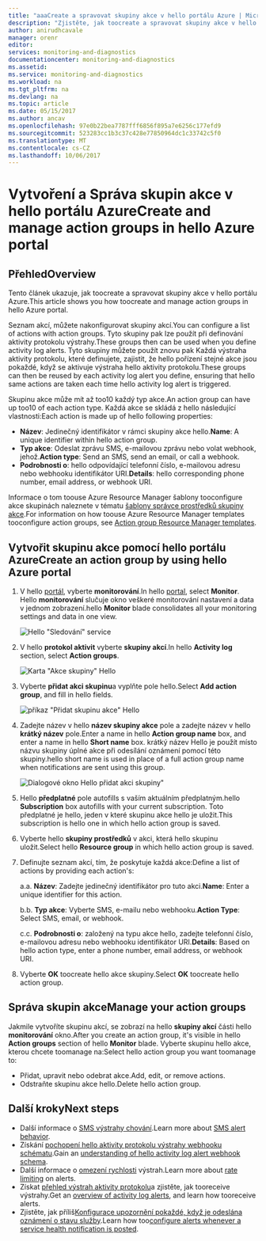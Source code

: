 ```yaml
---
title: "aaaCreate a spravovat skupiny akce v hello portálu Azure | Microsoft Docs"
description: "Zjistěte, jak toocreate a spravovat skupiny akce v hello portálu Azure."
author: anirudhcavale
manager: orenr
editor: 
services: monitoring-and-diagnostics
documentationcenter: monitoring-and-diagnostics
ms.assetid: 
ms.service: monitoring-and-diagnostics
ms.workload: na
ms.tgt_pltfrm: na
ms.devlang: na
ms.topic: article
ms.date: 05/15/2017
ms.author: ancav
ms.openlocfilehash: 97e0b22bea7787fff6856f895a7e6256c177efd9
ms.sourcegitcommit: 523283cc1b3c37c428e77850964dc1c33742c5f0
ms.translationtype: MT
ms.contentlocale: cs-CZ
ms.lasthandoff: 10/06/2017
---
```

# <a name="create-and-manage-action-groups-in-hello-azure-portal"></a><span data-ttu-id="140fb-103">Vytvoření a Správa skupin akce v hello portálu Azure</span><span class="sxs-lookup"><span data-stu-id="140fb-103">Create and manage action groups in hello Azure portal</span></span>
## <a name="overview"></a><span data-ttu-id="140fb-104">Přehled</span><span class="sxs-lookup"><span data-stu-id="140fb-104">Overview</span></span> ##
<span data-ttu-id="140fb-105">Tento článek ukazuje, jak toocreate a spravovat skupiny akce v hello portálu Azure.</span><span class="sxs-lookup"><span data-stu-id="140fb-105">This article shows you how toocreate and manage action groups in hello Azure portal.</span></span>

<span data-ttu-id="140fb-106">Seznam akcí, můžete nakonfigurovat skupiny akcí.</span><span class="sxs-lookup"><span data-stu-id="140fb-106">You can configure a list of actions with action groups.</span></span> <span data-ttu-id="140fb-107">Tyto skupiny pak lze použít při definování aktivity protokolu výstrahy.</span><span class="sxs-lookup"><span data-stu-id="140fb-107">These groups then can be used when you define activity log alerts.</span></span> <span data-ttu-id="140fb-108">Tyto skupiny můžete použít znovu pak Každá výstraha aktivity protokolu, které definujete, zajistit, že hello pořízení stejné akce jsou pokaždé, když se aktivuje výstraha hello aktivity protokolu.</span><span class="sxs-lookup"><span data-stu-id="140fb-108">These groups can then be reused by each activity log alert you define, ensuring that hello same actions are taken each time hello activity log alert is triggered.</span></span>

<span data-ttu-id="140fb-109">Skupinu akce může mít až too10 každý typ akce.</span><span class="sxs-lookup"><span data-stu-id="140fb-109">An action group can have up too10 of each action type.</span></span> <span data-ttu-id="140fb-110">Každá akce se skládá z hello následující vlastnosti:</span><span class="sxs-lookup"><span data-stu-id="140fb-110">Each action is made up of hello following properties:</span></span>

* <span data-ttu-id="140fb-111">**Název**: Jedinečný identifikátor v rámci skupiny akce hello.</span><span class="sxs-lookup"><span data-stu-id="140fb-111">**Name**: A unique identifier within hello action group.</span></span>  
* <span data-ttu-id="140fb-112">**Typ akce**: Odeslat zprávu SMS, e-mailovou zprávu nebo volat webhook, jehož.</span><span class="sxs-lookup"><span data-stu-id="140fb-112">**Action type**: Send an SMS, send an email, or call a webhook.</span></span>  
* <span data-ttu-id="140fb-113">**Podrobnosti o**: hello odpovídající telefonní číslo, e-mailovou adresu nebo webhooku identifikátor URI.</span><span class="sxs-lookup"><span data-stu-id="140fb-113">**Details**: hello corresponding phone number, email address, or webhook URI.</span></span>

<span data-ttu-id="140fb-114">Informace o tom toouse Azure Resource Manager šablony tooconfigure akce skupinách naleznete v tématu [šablony správce prostředků skupiny akce](monitoring-create-action-group-with-resource-manager-template.md).</span><span class="sxs-lookup"><span data-stu-id="140fb-114">For information on how toouse Azure Resource Manager templates tooconfigure action groups, see [Action group Resource Manager templates](monitoring-create-action-group-with-resource-manager-template.md).</span></span>

## <a name="create-an-action-group-by-using-hello-azure-portal"></a><span data-ttu-id="140fb-115">Vytvořit skupinu akce pomocí hello portálu Azure</span><span class="sxs-lookup"><span data-stu-id="140fb-115">Create an action group by using hello Azure portal</span></span> ##
1. <span data-ttu-id="140fb-116">V hello [portál](https://portal.azure.com), vyberte **monitorování**.</span><span class="sxs-lookup"><span data-stu-id="140fb-116">In hello [portal](https://portal.azure.com), select **Monitor**.</span></span> <span data-ttu-id="140fb-117">Hello **monitorování** slučuje okno veškeré monitorování nastavení a data v jednom zobrazení.</span><span class="sxs-lookup"><span data-stu-id="140fb-117">hello **Monitor** blade consolidates all your monitoring settings and data in one view.</span></span>

    ![Hello "Sledování" service](./media/monitoring-action-groups/home-monitor.png)
2. <span data-ttu-id="140fb-119">V hello **protokol aktivit** vyberte **skupiny akcí**.</span><span class="sxs-lookup"><span data-stu-id="140fb-119">In hello **Activity log** section, select **Action groups**.</span></span>

    ![Karta "Akce skupiny" Hello](./media/monitoring-action-groups/action-groups-blade.png)
3. <span data-ttu-id="140fb-121">Vyberte **přidat akci skupinu**a vyplňte pole hello.</span><span class="sxs-lookup"><span data-stu-id="140fb-121">Select **Add action group**, and fill in hello fields.</span></span>

    ![příkaz "Přidat skupinu akce" Hello](./media/monitoring-action-groups/add-action-group.png)
4. <span data-ttu-id="140fb-123">Zadejte název v hello **název skupiny akce** pole a zadejte název v hello **krátký název** pole.</span><span class="sxs-lookup"><span data-stu-id="140fb-123">Enter a name in hello **Action group name** box, and enter a name in hello **Short name** box.</span></span> <span data-ttu-id="140fb-124">krátký název Hello je použít místo názvu skupiny úplné akce při odesílání oznámení pomocí této skupiny.</span><span class="sxs-lookup"><span data-stu-id="140fb-124">hello short name is used in place of a full action group name when notifications are sent using this group.</span></span>

      ![Dialogové okno Hello přidat akci skupiny"](./media/monitoring-action-groups/action-group-define.png)

5. <span data-ttu-id="140fb-126">Hello **předplatné** pole autofills s vaším aktuálním předplatným.</span><span class="sxs-lookup"><span data-stu-id="140fb-126">hello **Subscription** box autofills with your current subscription.</span></span> <span data-ttu-id="140fb-127">Toto předplatné je hello, jeden v které skupinu akce hello je uložit.</span><span class="sxs-lookup"><span data-stu-id="140fb-127">This subscription is hello one in which hello action group is saved.</span></span>

6. <span data-ttu-id="140fb-128">Vyberte hello **skupiny prostředků** v akci, která hello skupinu uložit.</span><span class="sxs-lookup"><span data-stu-id="140fb-128">Select hello **Resource group** in which hello action group is saved.</span></span>

7. <span data-ttu-id="140fb-129">Definujte seznam akcí, tím, že poskytuje každá akce:</span><span class="sxs-lookup"><span data-stu-id="140fb-129">Define a list of actions by providing each action's:</span></span>

    <span data-ttu-id="140fb-130">a.</span><span class="sxs-lookup"><span data-stu-id="140fb-130">a.</span></span> <span data-ttu-id="140fb-131">**Název**: Zadejte jedinečný identifikátor pro tuto akci.</span><span class="sxs-lookup"><span data-stu-id="140fb-131">**Name**: Enter a unique identifier for this action.</span></span>

    <span data-ttu-id="140fb-132">b.</span><span class="sxs-lookup"><span data-stu-id="140fb-132">b.</span></span> <span data-ttu-id="140fb-133">**Typ akce**: Vyberte SMS, e-mailu nebo webhooku.</span><span class="sxs-lookup"><span data-stu-id="140fb-133">**Action Type**: Select SMS, email, or webhook.</span></span>

    <span data-ttu-id="140fb-134">c.</span><span class="sxs-lookup"><span data-stu-id="140fb-134">c.</span></span> <span data-ttu-id="140fb-135">**Podrobnosti o**: založený na typu akce hello, zadejte telefonní číslo, e-mailovou adresu nebo webhooku identifikátor URI.</span><span class="sxs-lookup"><span data-stu-id="140fb-135">**Details**: Based on hello action type, enter a phone number, email address, or webhook URI.</span></span>

8. <span data-ttu-id="140fb-136">Vyberte **OK** toocreate hello akce skupiny.</span><span class="sxs-lookup"><span data-stu-id="140fb-136">Select **OK** toocreate hello action group.</span></span>

## <a name="manage-your-action-groups"></a><span data-ttu-id="140fb-137">Správa skupin akce</span><span class="sxs-lookup"><span data-stu-id="140fb-137">Manage your action groups</span></span> ##
<span data-ttu-id="140fb-138">Jakmile vytvoříte skupinu akcí, se zobrazí na hello **skupiny akcí** části hello **monitorování** okno.</span><span class="sxs-lookup"><span data-stu-id="140fb-138">After you create an action group, it's visible in hello **Action groups** section of hello **Monitor** blade.</span></span> <span data-ttu-id="140fb-139">Vyberte skupinu hello akce, kterou chcete toomanage na:</span><span class="sxs-lookup"><span data-stu-id="140fb-139">Select hello action group you want toomanage to:</span></span>

* <span data-ttu-id="140fb-140">Přidat, upravit nebo odebrat akce.</span><span class="sxs-lookup"><span data-stu-id="140fb-140">Add, edit, or remove actions.</span></span>
* <span data-ttu-id="140fb-141">Odstraňte skupinu akce hello.</span><span class="sxs-lookup"><span data-stu-id="140fb-141">Delete hello action group.</span></span>

## <a name="next-steps"></a><span data-ttu-id="140fb-142">Další kroky</span><span class="sxs-lookup"><span data-stu-id="140fb-142">Next steps</span></span> ##
* <span data-ttu-id="140fb-143">Další informace o [SMS výstrahy chování](monitoring-sms-alert-behavior.md).</span><span class="sxs-lookup"><span data-stu-id="140fb-143">Learn more about [SMS alert behavior](monitoring-sms-alert-behavior.md).</span></span>  
* <span data-ttu-id="140fb-144">Získání [pochopení hello aktivity protokolu výstrahy webhooku schématu](monitoring-activity-log-alerts-webhook.md).</span><span class="sxs-lookup"><span data-stu-id="140fb-144">Gain an [understanding of hello activity log alert webhook schema](monitoring-activity-log-alerts-webhook.md).</span></span>  
* <span data-ttu-id="140fb-145">Další informace o [omezení rychlosti](monitoring-alerts-rate-limiting.md) výstrah.</span><span class="sxs-lookup"><span data-stu-id="140fb-145">Learn more about [rate limiting](monitoring-alerts-rate-limiting.md) on alerts.</span></span> 
* <span data-ttu-id="140fb-146">Získat [přehled výstrah aktivity protokolu](monitoring-overview-alerts.md)a zjistěte, jak tooreceive výstrahy.</span><span class="sxs-lookup"><span data-stu-id="140fb-146">Get an [overview of activity log alerts](monitoring-overview-alerts.md), and learn how tooreceive alerts.</span></span>  
* <span data-ttu-id="140fb-147">Zjistěte, jak příliš[Konfigurace upozornění pokaždé, když je odeslána oznámení o stavu služby](monitoring-activity-log-alerts-on-service-notifications.md).</span><span class="sxs-lookup"><span data-stu-id="140fb-147">Learn how too[configure alerts whenever a service health notification is posted](monitoring-activity-log-alerts-on-service-notifications.md).</span></span>
